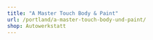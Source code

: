 ```yaml
---
title: "A Master Touch Body & Paint"
url: /portland/a-master-touch-body-und-paint/
shop: Autowerkstatt
---
```

